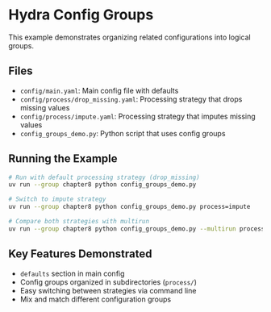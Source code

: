 # Hydra Config Groups

This example demonstrates organizing related configurations into logical groups.

## Files
- `config/main.yaml`: Main config file with defaults
- `config/process/drop_missing.yaml`: Processing strategy that drops missing values
- `config/process/impute.yaml`: Processing strategy that imputes missing values
- `config_groups_demo.py`: Python script that uses config groups

## Running the Example

```bash
# Run with default processing strategy (drop_missing)
uv run --group chapter8 python config_groups_demo.py

# Switch to impute strategy
uv run --group chapter8 python config_groups_demo.py process=impute

# Compare both strategies with multirun
uv run --group chapter8 python config_groups_demo.py --multirun process=drop_missing,impute
```

## Key Features Demonstrated
- `defaults` section in main config
- Config groups organized in subdirectories (`process/`)
- Easy switching between strategies via command line
- Mix and match different configuration groups